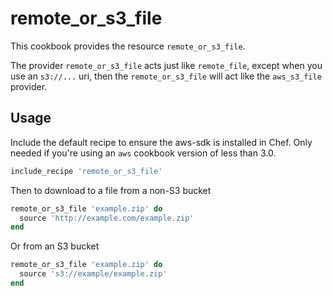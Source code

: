 # remote_or_s3_file

This cookbook provides the resource `remote_or_s3_file`.

The provider `remote_or_s3_file` acts just like `remote_file`, except when you
use an `s3://...` uri, then the `remote_or_s3_file` will act like the
`aws_s3_file` provider.

## Usage

Include the default recipe to ensure the aws-sdk is installed in Chef. Only
needed if you're using an `aws` cookbook version of less than 3.0.

```ruby
include_recipe 'remote_or_s3_file'
```

Then to download to a file from a non-S3 bucket

```ruby
remote_or_s3_file 'example.zip' do
  source 'http://example.com/example.zip'
end
```

Or from an S3 bucket

```ruby
remote_or_s3_file 'example.zip' do
  source 's3://example/example.zip'
end
```
